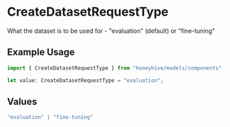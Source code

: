 # CreateDatasetRequestType

What the dataset is to be used for - "evaluation" (default) or "fine-tuning"

## Example Usage

```typescript
import { CreateDatasetRequestType } from "honeyhive/models/components";

let value: CreateDatasetRequestType = "evaluation";
```

## Values

```typescript
"evaluation" | "fine-tuning"
```